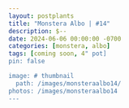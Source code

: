 ```yaml
---
layout: postplants
title: "Monstera Albo | #14"
description: $--
date: 2024-06-06 00:00:00 -0700
categories: [monstera, albo]
tags: [coming soon, 4" pot]
pin: false

image: # thumbnail
  path: /images/monsteraalbo14/
photos: /images/monsteraalbo14
---
```

